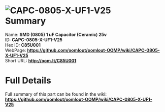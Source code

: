 
![CAPC-0805-X-UF1-V25](https://github.com/oomlout/oomlout-OOMP/blob/master/parts/CAPC-0805-X-UF1-V25/CAPC-0805-X-UF1-V25_420.jpg)   
Summary
=================
  
Name: __SMD (0805) 1 uF Capacitor (Ceramic) 25v__    
ID: __CAPC-0805-X-UF1-V25__   
Hex ID: __C85U001__   
WebPage: __https://github.com/oomlout/oomlout-OOMP/wiki/CAPC-0805-X-UF1-V25__   
Short URL: __http://oom.lt/C85U001__   

Full Details
==========================
Full summary of this part can be found in the wiki:   
__https://github.com/oomlout/oomlout-OOMP/wiki/CAPC-0805-X-UF1-V25__    

